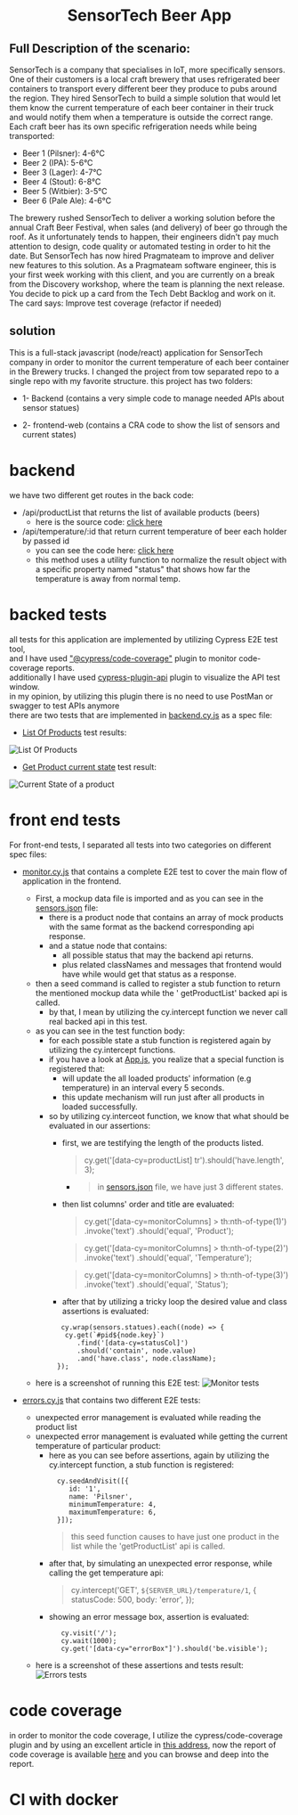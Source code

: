 
<h1 style="text-align: center">
 SensorTech Beer App
</h1>

## Full Description of the scenario:

SensorTech is a company that specialises in IoT, more specifically sensors. One of their
customers is a local craft brewery that uses refrigerated beer containers to transport every
different beer they produce to pubs around the region. They hired SensorTech to build a simple
solution that would let them know the current temperature of each beer container in their truck
and would notify them when a temperature is outside the correct range.
Each craft beer has its own specific refrigeration needs while being transported:

- Beer 1 (Pilsner): 4-6°C
- Beer 2 (IPA): 5-6°C
- Beer 3 (Lager): 4-7°C
- Beer 4 (Stout): 6-8°C
- Beer 5 (Witbier): 3-5°C
- Beer 6 (Pale Ale): 4-6°C

The brewery rushed SensorTech to deliver a working solution before the annual Craft Beer Festival, when sales (and
delivery) of beer go through the roof. As it unfortunately tends to happen, their engineers didn't pay much attention to
design, code quality or automated testing in order to hit the date. But SensorTech has now hired Pragmateam to improve
and deliver new features to this solution. As a Pragmateam software engineer, this is your first week working with this
client, and you are currently on a break from the Discovery workshop, where the team is planning the next release. You
decide to pick up a card from the Tech Debt Backlog and work on it. The card says:
Improve test coverage (refactor if needed)

## solution

This is a full-stack javascript (node/react) application for SensorTech company in order to monitor the current
temperature of each beer container in the Brewery trucks.
I changed the project from tow separated repo to a single repo with my favorite structure.
this project has two folders:

- 1- Backend (contains a very simple code to manage needed APIs about sensor statues)

- 2- frontend-web (contains a CRA code to show the list of sensors and current states)

# backend

we have two different get routes in the back code:

- /api/productList that returns the list of available products (beers)
  - here is the source code: [click here](/backend/index.js)
- /api/temperature/:id that return current temperature of beer each holder by passed id
  - you can see the code here: [click here](/backend/index.js)
  - this method uses a utility function to normalize the result object with a specific property named "status" that
    shows how far the temperature is away from normal temp.

# backed tests

all tests for this application are implemented by utilizing Cypress E2E test tool,
<br/>and I have used ["@cypress/code-coverage"](https://docs.cypress.io/guides/tooling/code-coverage) plugin to monitor
code-coverage reports.
<br/>additionally I have used [cypress-plugin-api](https://github.com/filiphric/cypress-plugin-api) plugin to visualize
the API test window.
<br/>in my opinion, by utilizing this plugin there is no need to use PostMan or swagger to test APIs anymore
<br/>there are two tests that are implemented in [backend.cy.js](./backend/cypress/e2e/backend.cy.js) as a spec file:

- [List Of Products](./backend/cypress/e2e/backend.cy.js) test results:

![List Of Products](./docs/images/1.png "List Of Products test result")

- [Get Product current state](./backend/cypress/e2e/backend.cy.js) test result:

![Current State of a product](./docs/images/2.png "get temperature of a beer")

# front end tests

For front-end tests, I separated all tests into two categories on different spec files:

- [monitor.cy.js](./frontend-web/cypress/e2e/monitor.cy.js) that contains a complete E2E test to cover the main flow of
  application in the frontend.
  - First, a mockup data file is imported and as you can see in
    the [sensors.json](./frontend-web/cypress/fixtures/sensors.json) file:
    - there is a product node that contains an array of mock products with the same format as the backend corresponding
      api response.
    - and a statue node that contains:
      - all possible status that may the backend api returns.
      - plus related classNames and messages that frontend would have while would get that status as a response.
  - then a seed command is called to register a stub function to return the mentioned mockup data while the '
    getProductList' backed api is called.
    - by that, I mean by utilizing the cy.intercept function we never call real backed api in this test.
  - as you can see in the test function body:
    - for each possible state a stub function is registered again by utilizing the cy.intercept functions.
    - if you have a look at [App.js,](./frontend-web/src/App.js) you realize that a special function is registered that:
      - will update the all loaded products' information (e.g temperature) in an interval every 5 seconds.
      - this update mechanism will run just after all products in loaded successfully.
    - so by utilizing cy.interceot function, we know that what should be evaluated in our assertions:
      - first, we are testifying the length of the products listed.
        > cy.get('[data-cy=productList] tr').should('have.length', 3);
        -  > in [sensors.json](./frontend-web/cypress/fixtures/sensors.json) file, we have just 3 different states.
      - then list columns' order and title are evaluated:
        > cy.get('[data-cy=monitorColumns] > th:nth-of-type(1)')
        .invoke('text')
        .should('equal', 'Product');

        > cy.get('[data-cy=monitorColumns] > th:nth-of-type(2)')
        .invoke('text')
        .should('equal', 'Temperature');

        > cy.get('[data-cy=monitorColumns] > th:nth-of-type(3)')
        .invoke('text')
        .should('equal', 'Status');
      - after that by utilizing a tricky loop the desired value and class assertions is evaluated:
      ```
         cy.wrap(sensors.statues).each((node) => {
          cy.get(`#pid${node.key}`)
             .find('[data-cy=statusCol]')
             .should('contain', node.value)
             .and('have.class', node.className);
        });
      ```
  - here is a screenshot of running this E2E test:
    ![Monitor tests](./docs/images/3.png "all E2E tests of monitor tests")


- [errors.cy.js](./frontend-web/cypress/e2e/errors.cy.js) that contains two different E2E tests:
  - unexpected error management is evaluated while reading the product list
  - unexpected error management is evaluated while getting the current temperature of particular product:
    - here as you can see before assertions, again by utilizing the cy.intercept function, a stub function is
      registered:
      ```
        cy.seedAndVisit([{
           id: '1',
           name: 'Pilsner',
           minimumTemperature: 4,
           maximumTemperature: 6,
        }]);
      ```
      > this seed function causes to have just one product in the list while the 'getProductList' api is called.
    - after that, by simulating an unexpected error response, while calling the get temperature api:
      > cy.intercept('GET', `${SERVER_URL}/temperature/1`, { statusCode: 500, body: 'error', });
    - showing an error message box, assertion is evaluated:
      ```
         cy.visit('/');
         cy.wait(1000);
         cy.get('[data-cy="errorBox"]').should('be.visible');
      ```
  - here is a screenshot of these assertions and tests result:
    ![Errors tests](./docs/images/4.png "all E2E tests of unexpected errors")

# code coverage

in order to monitor the code coverage, I utilize the cypress/code-coverage plugin and by using an excellent article
in [this address,](https://glebbahmutov.com/blog/backend-coverage/)
now the report of code coverage is available [here](https://naser-papi.github.io/SensorTechBeerApp/) and you can browse
and deep into the report.

# CI with docker 

